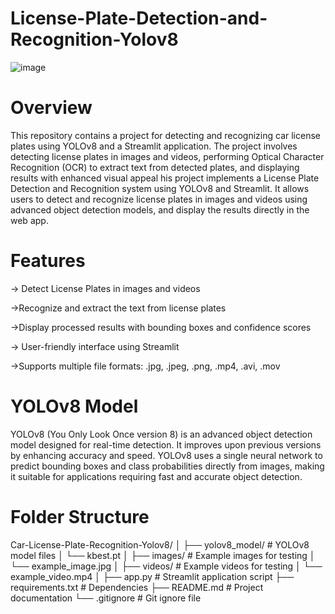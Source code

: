 # License-Plate-Detection-and-Recognition-Yolov8

![image](https://github.com/user-attachments/assets/b05455f2-4424-43c5-92fa-5742d7448710)

# Overview
This repository contains a project for detecting and recognizing car license plates using YOLOv8 and a Streamlit application. The project involves detecting license plates in images and videos, performing Optical Character Recognition (OCR) to extract text from detected plates, and displaying results with enhanced visual appeal
his project implements a License Plate Detection and Recognition system using YOLOv8 and Streamlit. It allows users to detect and recognize license plates in images and videos using advanced object detection models, and display the results directly in the web app.

# Features
-> Detect License Plates in images and videos

->Recognize and extract the text from license plates

->Display processed results with bounding boxes and confidence scores

-> User-friendly interface using Streamlit

->Supports multiple file formats: .jpg, .jpeg, .png, .mp4, .avi, .mov

# YOLOv8 Model
YOLOv8 (You Only Look Once version 8) is an advanced object detection model designed for real-time detection. 
It improves upon previous versions by enhancing accuracy and speed. YOLOv8 uses a single neural network to predict bounding boxes and class probabilities directly from images, making it suitable for applications requiring fast and accurate object detection.


#  Folder Structure
Car-License-Plate-Recognition-Yolov8/
│
├── yolov8_model/                 # YOLOv8 model files
│   └── kbest.pt
│
├── images/                       # Example images for testing
│   └── example_image.jpg
│
├── videos/                       # Example videos for testing
│   └── example_video.mp4
│
├── app.py                        # Streamlit application script
├── requirements.txt              # Dependencies
├── README.md                     # Project documentation
└── .gitignore                    # Git ignore file
